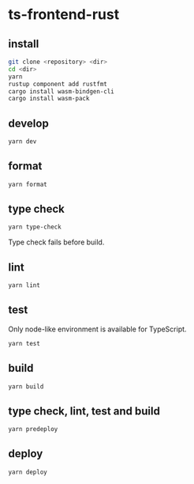 # ts-frontend-rust

## install

```sh
git clone <repository> <dir>
cd <dir>
yarn
rustup component add rustfmt
cargo install wasm-bindgen-cli
cargo install wasm-pack
```

## develop

```sh
yarn dev
```

## format

```sh
yarn format
```

## type check

```sh
yarn type-check
```

Type check fails before build.

## lint

```sh
yarn lint
```

## test

Only node-like environment is available for TypeScript.

```sh
yarn test
```

## build

```sh
yarn build
```

## type check, lint, test and build

```sh
yarn predeploy
```

## deploy

```sh
yarn deploy
```
